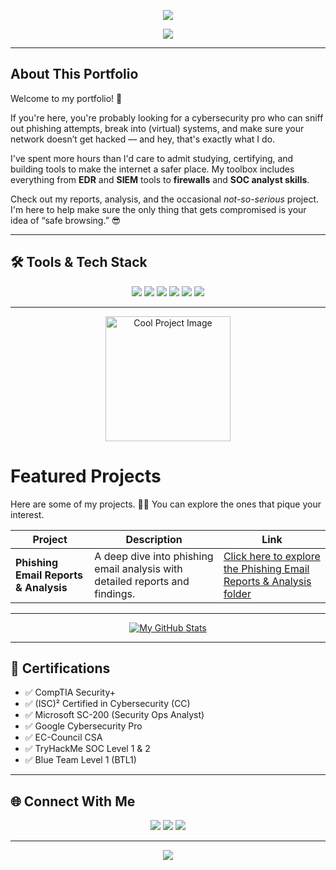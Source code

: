 <!-- Header Banner -->
<p align="center">
  <img src="https://capsule-render.vercel.app/api?type=waving&color=39ff14&height=200&section=header&text=Faizan%20Shakir&fontSize=40&fontColor=ffffff" />
</p>

<!-- Typing intro -->
<p align="center">
  <img src="https://readme-typing-svg.herokuapp.com?font=Fira+Code&weight=700&size=22&pause=1000&color=39FF14&center=true&vCenter=true&width=435&lines=Cybersecurity+Enthusiast;SOC+Analyst+in+Progress;Incident+Response+%7C+Threat+Detection;Certified+%7C+Hands-on+Driven" />
</p>

---

## About This Portfolio

Welcome to my portfolio! 🚨

If you're here, you're probably looking for a cybersecurity pro who can sniff out phishing attempts, break into (virtual) systems, and make sure your network doesn’t get hacked — and hey, that's exactly what I do. 

I've spent more hours than I'd care to admit studying, certifying, and building tools to make the internet a safer place. My toolbox includes everything from **EDR** and **SIEM** tools to **firewalls** and **SOC analyst skills**. 

Check out my reports, analysis, and the occasional *not-so-serious* project. I'm here to help make sure the only thing that gets compromised is your idea of “safe browsing.” 😎


---

## 🛠️ Tools & Tech Stack

<p align="center">
  <img src="https://img.shields.io/badge/Splunk-000?style=for-the-badge&logo=splunk&logoColor=white"/>
  <img src="https://img.shields.io/badge/Elastic%20SIEM-005571?style=for-the-badge&logo=elastic&logoColor=white"/>
  <img src="https://img.shields.io/badge/Suricata-ff6600?style=for-the-badge&logo=data:image/svg+xml;base64,...&logoColor=white"/>
  <img src="https://img.shields.io/badge/CrowdStrike-black?style=for-the-badge&logo=data:image/svg+xml;base64,..."/>
  <img src="https://img.shields.io/badge/TryHackMe-212c42?style=for-the-badge&logo=tryhackme&logoColor=white"/>
  <img src="https://img.shields.io/badge/ChatGPT-000000?style=for-the-badge&logo=openai&logoColor=green"/>
</p>

---
<p align="center">
  <img src="your-image-url.gif" width="200" alt="Cool Project Image">
</p>

# Featured Projects

Here are some of my projects. 🕵️‍♂️ You can explore the ones that pique your interest.

| **Project**                                   | **Description**                                                                 | **Link**                                                                                     |
| --------------------------------------------- | ------------------------------------------------------------------------------- | -------------------------------------------------------------------------------------------- |
| **Phishing Email Reports & Analysis**         | A deep dive into phishing email analysis with detailed reports and findings.    | [Click here to explore the Phishing Email Reports & Analysis folder](https://github.com/Iamfazi1/Portfolio/blob/main/Phishing%20Email%20Reports%20&%20Analys) |

---

<p align="center">
  <a href="https://github.com/Iamfazi1" target="_blank">
    <img src="https://github-readme-stats.vercel.app/api?username=Iamfazi1&show_icons=true&theme=radical" alt="My GitHub Stats">
  </a>
</p>

---

## 🧾 Certifications

- ✅ CompTIA Security+
- ✅ (ISC)² Certified in Cybersecurity (CC)
- ✅ Microsoft SC-200 (Security Ops Analyst)
- ✅ Google Cybersecurity Pro
- ✅ EC-Council CSA
- ✅ TryHackMe SOC Level 1 & 2
- ✅ Blue Team Level 1 (BTL1)

---

## 🌐 Connect With Me

<p align="center">
  <a href="https://www.linkedin.com/in/muhmmadfaizanshakir/"><img src="https://img.shields.io/badge/LinkedIn-%230077B5.svg?&style=for-the-badge&logo=linkedin&logoColor=white" /></a>
  <a href="mailto:f.sgamar222@gmail.com"><img src="https://img.shields.io/badge/Gmail-D14836?style=for-the-badge&logo=gmail&logoColor=white" /></a>
  <a href="https://tryhackme.com/p/faizanshakir123"><img src="https://img.shields.io/badge/TryHackMe-000000?style=for-the-badge&logo=tryhackme&logoColor=white" /></a>
</p>

---

<p align="center">
  <img src="https://capsule-render.vercel.app/api?section=footer&type=waving&color=39ff14&height=120"/>
</p>
